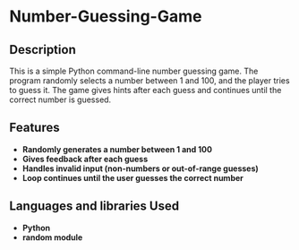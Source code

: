 <h1>Number-Guessing-Game</h1>

<h2>Description</h2>
This is a simple Python command-line number guessing game. The program randomly selects a number between 1 and 100, and the player tries to guess it. The game gives hints after each guess and continues until the correct number is guessed.
<br />

<h2>Features</h2>

- <b>Randomly generates a number between 1 and 100</b> 
- <b>Gives feedback after each guess</b>
- <b>Handles invalid input (non-numbers or out-of-range guesses)</b>
- <b>Loop continues until the user guesses the correct number</b>

<h2>Languages and libraries Used</h2>

- <b>Python</b> 
- <b>random module</b>
